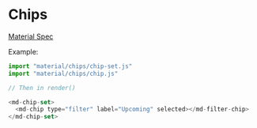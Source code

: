 # Chips

[Material Spec](https://m3.material.io/components/chips/overview)

Example:

```js
import "material/chips/chip-set.js"
import "material/chips/chip.js"

// Then in render()

<md-chip-set>
  <md-chip type="filter" label="Upcoming" selected></md-filter-chip>
</md-chip-set>
```

